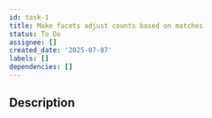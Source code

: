 ```yaml
---
id: task-1
title: Make facets adjust counts based on matches
status: To Do
assignee: []
created_date: '2025-07-07'
labels: []
dependencies: []
---
```


## Description
